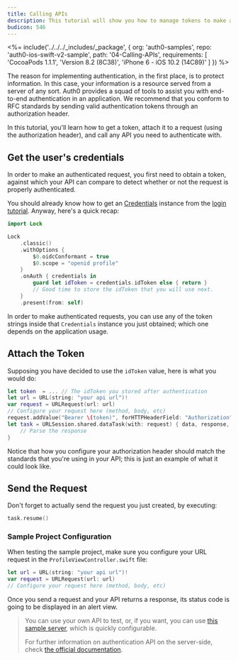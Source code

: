 ```yaml
---
title: Calling APIs
description: This tutorial will show you how to manage tokens to make authenticated API calls, using NSURLSession.
budicon: 546
---
```


<%= include('../../../_includes/_package', {
  org: 'auth0-samples',
  repo: 'auth0-ios-swift-v2-sample',
  path: '04-Calling-APIs',
  requirements: [
    'CocoaPods 1.1.1',
    'Version 8.2 (8C38)',
    'iPhone 6 - iOS 10.2 (14C89)'
  ]
}) %>

The reason for implementing authentication, in the first place, is to protect information. In this case, your information is a resource served from a server of any sort. Auth0 provides a squad of tools to assist you with end-to-end authentication in an application. We recommend that you conform to RFC standards by sending valid authentication tokens through an authorization header.

In this tutorial, you'll learn how to get a token, attach it to a request (using the authorization header), and call any API you need to authenticate with.

## Get the user's credentials

In order to make an authenticated request, you first need to obtain a token, against which your API can compare to detect whether or not the request is properly authenticated.

You should already know how to get an [Credentials](https://github.com/auth0/Auth0.swift/blob/master/Auth0/Credentials.swift) instance from the [login tutorial](/quickstart/native/ios-swift/01-login). Anyway, here's a quick recap:

```swift
import Lock
```

```swift
Lock
    .classic()
    .withOptions {
        $0.oidcConformant = true
        $0.scope = "openid profile"
    }
    .onAuth { credentials in
        guard let idToken = credentials.idToken else { return }
        // Good time to store the idToken that you will use next.
    }
    .present(from: self)
```

In order to make authenticated requests, you can use any of the token strings inside that `Credentials` instance you just obtained; which one depends on the application usage.

## Attach the Token

Supposing you have decided to use the `idToken` value, here is what you would do:

```swift
let token  = ... // The idToken you stored after authentication
let url = URL(string: "your api url")!
var request = URLRequest(url: url)
// Configure your request here (method, body, etc)
request.addValue("Bearer \(token)", forHTTPHeaderField: "Authorization")
let task = URLSession.shared.dataTask(with: request) { data, response, error in
    // Parse the response
}
```

Notice that how you configure your authorization header should match the standards that you're using in your API; this is just an example of what it could look like.

## Send the Request

Don't forget to actually send the request you just created, by executing:

```swift
task.resume()
```

### Sample Project Configuration

When testing the sample project, make sure you configure your URL request in the `ProfileViewController.swift` file:

```swift
let url = URL(string: "your api url")!
var request = URLRequest(url: url)
// Configure your request here (method, body, etc)
```

Once you send a request and your API returns a response, its status code is going to be displayed in an alert view.

> You can use your own API to test, or, if you want, you can use [this sample server](https://github.com/auth0-samples/auth0-angularjs2-systemjs-sample/tree/master/Server), which is quickly configurable.
>
> For further information on authentication API on the server-side, check [the official documentation](/api/authentication).
